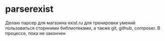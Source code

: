 # parserexist
Делаю парсер для магазина exist.ru для тренировки умений пользоваться сторнними библиотеками, а также git, github, composer.
В процессе, пока не закончен
